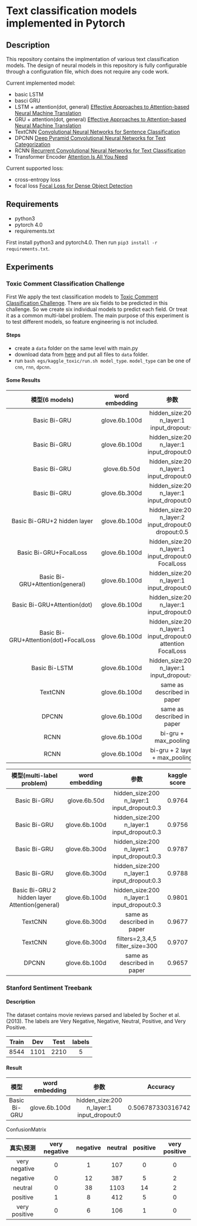 # Text classification models implemented in Pytorch

## Description

This repository contains the implmentation of various text classification models. The design of neural models in this repository is fully configurable through a configuration file, which does not require any code work.

Current implemented model:

* basic LSTM
* basci GRU
* LSTM + attention(dot, general) [Effective Approaches to Attention-based Neural Machine Translation](http://aclweb.org/anthology/D15-1166)
* GRU + attention(dot, general) [Effective Approaches to Attention-based Neural Machine Translation](http://aclweb.org/anthology/D15-1166)
* TextCNN [Convolutional Neural Networks for Sentence Classification
](https://arxiv.org/abs/1408.5882)
* DPCNN [Deep Pyramid Convolutional Neural Networks for Text Categorization
](https://ai.tencent.com/ailab/media/publications/ACL3-Brady.pdf)
* RCNN [Recurrent Convolutional Neural Networks for Text Classification](https://www.aaai.org/ocs/index.php/AAAI/AAAI15/paper/download/9745/9552)
* Transformer Encoder [Attention Is All You Need](https://arxiv.org/pdf/1706.03762.pdf)

Current supported loss:

* cross-entropy loss
* focal loss [Focal Loss for Dense Object Detection](https://arxiv.org/abs/1708.02002)

## Requirements

* python3
* pytorch 4.0
* requirements.txt

First install python3 and pytorch4.0. Then run `pip3 install -r requirements.txt`.

## Experiments

### Toxic Comment Classification Challenge

First We apply the text classification models to [Toxic Comment Classification Challenge](https://www.kaggle.com/c/jigsaw-toxic-comment-classification-challenge). There are six fields to be predicted in this challenge. So we create six individual models to predict each field. Or treat it as a common multi-label problem.
The main purpose of this experiment is to test different models, so feature engineering is not included.

#### Steps

* create a `data` folder on the same level with main.py
* download data from [here](https://www.kaggle.com/c/jigsaw-toxic-comment-classification-challenge/data) and put all files to `data` folder.
* run `bash egs/kaggle_toxic/run.sh model_type`. `model_type` can be one of `cnn`, `rnn`, `dpcnn`.

#### Some Results

| 模型(6 models)       |   word embedding   | 参数    |  kaggle score  |
| :--------: |:----:| :----:   | :----: |
| Basic Bi-GRU        |glove.6b.100d |hidden_size:200 n_layer:1 input_dropout:0      |   0.9718    |
| Basic Bi-GRU        |glove.6b.100d |hidden_size:200 n_layer:1 input_dropout:0.3      |   0.9771    |
| Basic Bi-GRU        |glove.6b.50d |hidden_size:200 n_layer:1 input_dropout:0.3      |   0.9745    |
| Basic Bi-GRU        |glove.6b.300d |hidden_size:200 n_layer:1 input_dropout:0.3      |   0.9766    |
| Basic Bi-GRU+2 hidden layer       |glove.6b.100d |hidden_size:200 n_layer:2 input_dropout:0.3 dropout:0.5      |   0.9793    |
| Basic Bi-GRU+FocalLoss        |glove.6b.100d |hidden_size:200 n_layer:1 input_dropout:0.3 FocalLoss     |   0.9755    |
| Basic Bi-GRU+Attention(general)       |glove.6b.100d |hidden_size:200 n_layer:1 input_dropout:0.3     |   0.9773    |
| Basic Bi-GRU+Attention(dot)       |glove.6b.100d |hidden_size:200 n_layer:1 input_dropout:0.3     |   0.9756    |
| Basic Bi-GRU+Attention(dot)+FocalLoss        |glove.6b.100d |hidden_size:200 n_layer:1 input_dropout:0.3 attention FocalLoss     |   0.9763    |
| Basic Bi-LSTM       |glove.6b.100d |hidden_size:200 n_layer:1 input_dropout:0      |   0.9710    |
| TextCNN        |glove.6b.100d |   same as described in paper    |   0.9525    |
| DPCNN        |glove.6b.100d |   same as described in paper    |   0.9773    |
| RCNN        |glove.6b.100d |   bi-gru + max_pooling    |   0.9797    |
| RCNN        |glove.6b.100d |   bi-gru + 2 layer + max_pooling    |   0.9789    |


| 模型(multi-label problem)       |   word embedding   | 参数    |  kaggle score  |
| :--------: |:----:| :----:   | :----: |
| Basic Bi-GRU        |glove.6b.50d |hidden_size:200 n_layer:1 input_dropout:0.3      |   0.9764    |
| Basic Bi-GRU        |glove.6b.100d |hidden_size:200 n_layer:1 input_dropout:0.3      |   0.9756    |
| Basic Bi-GRU        |glove.6b.300d |hidden_size:200 n_layer:1 input_dropout:0.3      |   0.9787    |
| Basic Bi-GRU        |glove.6b.300d |hidden_size:200 n_layer:1 input_dropout:0.3      |   0.9788    |
| Basic Bi-GRU 2 hidden layer Attention(general)         |glove.6b.100d |hidden_size:200 n_layer:1 input_dropout:0.3      |   0.9801    |
| TextCNN        |glove.6b.300d |   same as described in paper    |   0.9677    |
| TextCNN        |glove.6b.300d |   filters=2,3,4,5 filter_size=300    |   0.9707    |
| DPCNN        |glove.6b.100d |   same as described in paper    |   0.9657    |

### Stanford Sentiment Treebank

#### Description

The dataset contains movie reviews parsed and labeled by Socher et al. (2013). The labels are Very Negative, Negative, Neutral, Positive, and Very Positive.

| Train | Dev | Test | labels |
| :---: | :---: | :---: | :---:|
| 8544  | 1101  | 2210  | 5    |

#### Result

| 模型       |   word embedding   | 参数    |  Accuracy  |
| :--------: |:----:| :----:   | :----: |
| Basic Bi-GRU        |glove.6b.100d |hidden_size:200 n_layer:1 input_dropout:0      |   0.5067873303167421    |

ConfusionMatrix

|真实\预测| very negative | negative | neutral | positive | very positive |
| :---: | :---: | :---: | :---: | :---: | :---: |
|very negative|0|1|107|0|0|
|negative|0|12|387|5|2|
|neutral|0|38|1103|14|2|
|positive|1|8|412|5|0|
|very positive|0|6|106|1|0|
